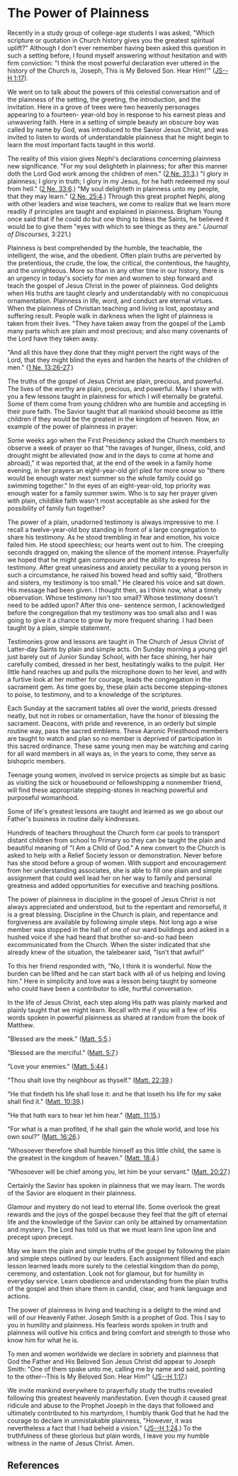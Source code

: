 # The Power of Plainness

Recently in a study group of college-age students I was asked, "Which
scripture or quotation in Church history gives you the greatest spiritual
uplift?" Although I don't ever remember having been asked this question in
such a setting before, I found myself answering without hesitation and with
firm conviction: "I think the most powerful declaration ever uttered in the
history of the Church is, 'Joseph, This is My Beloved Son. Hear Him!'" ([JS--H
1:17](/scriptures/pgp/js-h/1.17?lang=eng#16)).

We went on to talk about the powers of this celestial conversation and of the
plainness of the setting, the greeting, the introduction, and the invitation.
Here in a grove of trees were two heavenly personages appearing to a fourteen-
year-old boy in response to his earnest pleas and unwavering faith. Here in a
setting of simple beauty an obscure boy was called by name by God, was
introduced to the Savior Jesus Christ, and was invited to listen to words of
understandable plainness that he might begin to learn the most important facts
taught in this world.

The reality of this vision gives Nephi's declarations concerning plainness new
significance. "For my soul delighteth in plainness; for after this manner doth
the Lord God work among the children of men." ([2 Ne.
31:3](/scriptures/bofm/2-ne/31.3?lang=eng#2).) "I glory in plainness; I glory
in truth; I glory in my Jesus, for he hath redeemed my soul from hell." ([2
Ne. 33:6](/scriptures/bofm/2-ne/33.6?lang=eng#5).) "My soul delighteth in
plainness unto my people, that they may learn." ([2 Ne.
25:4](/scriptures/bofm/2-ne/25.4?lang=eng#3).) Through this great prophet
Nephi, along with other leaders and wise teachers, we come to realize that we
learn more readily if principles are taught and explained in plainness.
Brigham Young once said that if he could do but one thing to bless the Saints,
he believed it would be to give them "eyes with which to see things as they
are." (_Journal of Discourses,_ 3:221.)

Plainness is best comprehended by the humble, the teachable, the intelligent,
the wise, and the obedient. Often plain truths are perverted by the
pretentious, the crude, the low, the critical, the contentious, the haughty,
and the unrighteous. More so than in any other time in our history, there is
an urgency in today's society for men and women to step forward and teach the
gospel of Jesus Christ in the power of plainness. God delights when His truths
are taught clearly and understandably with no conspicuous ornamentation.
Plainness in life, word, and conduct are eternal virtues. When the plainness
of Christian teaching and living is lost, apostasy and suffering result.
People walk in darkness when the light of plainness is taken from their lives.
"They have taken away from the gospel of the Lamb many parts which are plain
and most precious; and also many covenants of the Lord have they taken away.

"And all this have they done that they might pervert the right ways of the
Lord, that they might blind the eyes and harden the hearts of the children of
men." ([1 Ne. 13:26-27](/scriptures/bofm/1-ne/13.26-27?lang=eng#25).)

The truths of the gospel of Jesus Christ are plain, precious, and powerful.
The lives of the worthy are plain, precious, and powerful. May I share with
you a few lessons taught in plainness for which I will eternally be grateful.
Some of them come from young children who are humble and accepting in their
pure faith. The Savior taught that all mankind should become as little
children if they would be the greatest in the kingdom of heaven. Now, an
example of the power of plainness in prayer:

Some weeks ago when the First Presidency asked the Church members to observe a
week of prayer so that "the ravages of hunger, illness, cold, and drought
might be alleviated (now and in the days to come at home and abroad)," it was
reported that, at the end of the week in a family home evening, in her prayers
an eight-year-old girl pled for more snow so "there would be enough water next
summer so the whole family could go swimming together." In the eyes of an
eight-year-old, top priority was enough water for a family summer swim. Who is
to say her prayer given with plain, childlike faith wasn't most acceptable as
she asked for the possibility of family fun together?

The power of a plain, unadorned testimony is always impressive to me. I recall
a twelve-year-old boy standing in front of a large congregation to share his
testimony. As he stood trembling in fear and emotion, his voice failed him. He
stood speechless; our hearts went out to him. The creeping seconds dragged on,
making the silence of the moment intense. Prayerfully we hoped that he might
gain composure and the ability to express his testimony. After great
uneasiness and anxiety peculiar to a young person in such a circumstance, he
raised his bowed head and softly said, "Brothers and sisters, my testimony is
too small." He cleared his voice and sat down. His message had been given. I
thought then, as I think now, what a timely observation. Whose testimony isn't
too small? Whose testimony doesn't need to be added upon? After this one-
sentence sermon, I acknowledged before the congregation that my testimony was
too small also and I was going to give it a chance to grow by more frequent
sharing. I had been taught by a plain, simple statement.

Testimonies grow and lessons are taught in The Church of Jesus Christ of
Latter-day Saints by plain and simple acts. On Sunday morning a young girl
just barely out of Junior Sunday School, with her face shining, her hair
carefully combed, dressed in her best, hesitatingly walks to the pulpit. Her
little hand reaches up and pulls the microphone down to her level, and with a
furtive look at her mother for courage, leads the congregation in the
sacrament gem. As time goes by, these plain acts become stepping-stones to
poise, to testimony, and to a knowledge of the scriptures.

Each Sunday at the sacrament tables all over the world, priests dressed
neatly, but not in robes or ornamentation, have the honor of blessing the
sacrament. Deacons, with pride and reverence, in an orderly but simple routine
way, pass the sacred emblems. These Aaronic Priesthood members are taught to
watch and plan so no member is deprived of participation in this sacred
ordinance. These same young men may be watching and caring for all ward
members in all ways as, in the years to come, they serve as bishopric members.

Teenage young women, involved in service projects as simple but as basic as
visiting the sick or housebound or fellowshipping a nonmember friend, will
find these appropriate stepping-stones in reaching powerful and purposeful
womanhood.

Some of life's greatest lessons are taught and learned as we go about our
Father's business in routine daily kindnesses.

Hundreds of teachers throughout the Church form car pools to transport distant
children from school to Primary so they can be taught the plain and beautiful
meaning of "I Am a Child of God." A new convert to the Church is asked to help
with a Relief Society lesson or demonstration. Never before has she stood
before a group of women. With support and encouragement from her understanding
associates, she is able to fill one plain and simple assignment that could
well lead her on her way to family and personal greatness and added
opportunities for executive and teaching positions.

The power of plainness in discipline in the gospel of Jesus Christ is not
always appreciated and understood, but to the repentant and remorseful, it is
a great blessing. Discipline in the Church is plain, and repentance and
forgiveness are available by following simple steps. Not long ago a wise
member was stopped in the hall of one of our ward buildings and asked in a
hushed voice if she had heard that brother so-and-so had been excommunicated
from the Church. When the sister indicated that she already knew of the
situation, the talebearer said, "Isn't that awful!"

To this her friend responded with, "No, I think it is wonderful. Now the
burden can be lifted and he can start back with all of us helping and loving
him." Here in simplicity and love was a lesson being taught by someone who
could have been a contributor to idle, hurtful conversation.

In the life of Jesus Christ, each step along His path was plainly marked and
plainly taught that we might learn. Recall with me if you will a few of His
words spoken in powerful plainness as shared at random from the book of
Matthew.

"Blessed are the meek." ([Matt. 5:5](/scriptures/nt/matt/5.5?lang=eng#4).)

"Blessed are the merciful." ([Matt. 5:7](/scriptures/nt/matt/5.7?lang=eng#6).)

"Love your enemies." ([Matt. 5:44](/scriptures/nt/matt/5.44?lang=eng#43).)

"Thou shalt love thy neighbour as thyself." ([Matt.
22:39](/scriptures/nt/matt/22.39?lang=eng#38).)

"He that findeth his life shall lose it: and he that loseth his life for my
sake shall find it." ([Matt. 10:39](/scriptures/nt/matt/10.39?lang=eng#38).)

"He that hath ears to hear let him hear." ([Matt.
11:15](/scriptures/nt/matt/11.15?lang=eng#14).)

"For what is a man profited, if he shall gain the whole world, and lose his
own soul?" ([Matt. 16:26](/scriptures/nt/matt/16.26?lang=eng#25).)

"Whosoever therefore shall humble himself as this little child, the same is
the greatest in the kingdom of heaven." ([Matt.
18:4](/scriptures/nt/matt/18.4?lang=eng#3).)

"Whosoever will be chief among you, let him be your servant." ([Matt.
20:27](/scriptures/nt/matt/20.27?lang=eng#26).)

Certainly the Savior has spoken in plainness that we may learn. The words of
the Savior are eloquent in their plainness.

Glamour and mystery do not lead to eternal life. Some overlook the great
rewards and the joys of the gospel because they feel that the gift of eternal
life and the knowledge of the Savior can only be attained by ornamentation and
mystery. The Lord has told us that we must learn line upon line and precept
upon precept.

May we learn the plain and simple truths of the gospel by following the plain
and simple steps outlined by our leaders. Each assignment filled and each
lesson learned leads more surely to the celestial kingdom than do pomp,
ceremony, and ostentation. Look not for glamour, but for humility in everyday
service. Learn obedience and understanding from the plain truths of the gospel
and then share them in candid, clear, and frank language and actions.

The power of plainness in living and teaching is a delight to the mind and
will of our Heavenly Father. Joseph Smith is a prophet of God. This I say to
you in humility and plainness. His fearless words spoken in truth and
plainness will outlive his critics and bring comfort and strength to those who
know him for what he is.

To men and women worldwide we declare in sobriety and plainness that God the
Father and His Beloved Son Jesus Christ did appear to Joseph Smith: "One of
them spake unto me, calling me by name and said, pointing to the other--This
Is My Beloved Son. Hear Him!" ([JS--H
1:17](/scriptures/pgp/js-h/1.17?lang=eng#16).)

We invite mankind everywhere to prayerfully study the truths revealed
following this greatest heavenly manifestation. Even though it caused great
ridicule and abuse to the Prophet Joseph in the days that followed and
ultimately contributed to his martyrdom, I humbly thank God that he had the
courage to declare in unmistakable plainness, "However, it was nevertheless a
fact that I had beheld a vision." ([JS--H
1:24](/scriptures/pgp/js-h/1.24?lang=eng#23).) To the truthfulness of these
glorious but plain words, I leave you my humble witness in the name of Jesus
Christ. Amen.

## References

